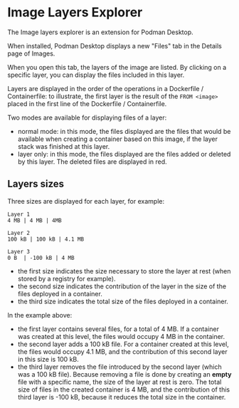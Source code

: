# Image Layers Explorer

The Image layers explorer is an extension for Podman Desktop.

When installed, Podman Desktop displays a new "Files" tab in the Details page of Images.

When you open this tab, the layers of the image are listed. By clicking on a specific layer,
you can display the files included in this layer.

Layers are displayed in the order of the operations in a Dockerfile / Containerfile: to illustrate, the first layer is the result of the `FROM <image>` placed in the first line of the Dockerfile / Containerfile.

Two modes are available for displaying files of a layer:
- normal mode: in this mode, the files displayed are the files that would be available 
  when creating a container based on this image, if the layer stack was finished at this layer.
- layer only: in this mode, the files displayed are the files added or deleted by this layer. 
  The deleted files are displayed in red.

## Layers sizes

Three sizes are displayed for each layer, for example:

  ```
  Layer 1
  4 MB | 4 MB | 4MB

  Layer 2
  100 kB | 100 kB | 4.1 MB
  
  Layer 3
  0 B  | -100 kB | 4 MB
  ````

- the first size indicates the size necessary to store the layer at rest (when stored by a registry for example).
- the second size indicates the contribution of the layer in the size of the files deployed in a container.
- the third size indicates the total size of the files deployed in a container.

In the example above:
- the first layer contains several files, for a total of 4 MB. If a container was created 
at this level, the files would occupy 4 MB in the container.
- the second layer adds a 100 kB file. For a container created at this level, the files would 
occupy 4.1 MB, and the contribution of this second layer in this size is 100 kB.
- the third layer removes the file introduced by the second layer (which was a 100 kB file). Because removing
a file is done by creating an **empty** file with a specific name, the size of the layer at rest is zero.
The total size of files in the created container is 4 MB, and the contribution of this third layer is -100 kB, because 
it reduces the total size in the container.
